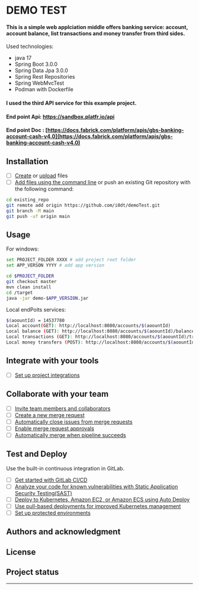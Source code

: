 # DEMO TEST
#### This is a simple web applciation middle offers banking service: account, account balance, list transactions and money transfer from third sides. 

Used technologies:
  - java 17
  - Spring Boot 3.0.0 
  - Spring Data Jpa 3.0.0
  - Spring Rest Repositories
  - Spring WebMvcTest
  - Podman with Dockerfile
 
#### I used the third API service for this example project.

#### End point Api: https://sandbox.platfr.io/api

#### End point Doc : [https://docs.fabrick.com/platform/apis/gbs-banking-account-cash-v4.0](https://docs.fabrick.com/platform/apis/gbs-banking-account-cash-v4.0)

## Installation

- [ ] [Create](https://docs.gitlab.com/ee/user/project/repository/web_editor.html#create-a-file) or [upload](https://docs.gitlab.com/ee/user/project/repository/web_editor.html#upload-a-file) files
- [ ] [Add files using the command line](https://docs.gitlab.com/ee/gitlab-basics/add-file.html#add-a-file-using-the-command-line) or push an existing Git repository with the following command:

```bash
cd existing_repo
git remote add origin https://github.com/i0dt/demoTest.git
git branch -M main
git push -uf origin main
```

## Usage

For windows:
```bash
set PROJECT_FOLDER XXXX # add project root folder
set APP_VERSON YYYY # add app version

cd $PROJECT_FOLDER 
git checkout master
mvn clean install 
cd /target
java -jar demo-$APP_VERSION.jar
```
Local endPoits services:
```bash
$(aoountId) = 14537780
Local account(GET): http://localhost:8080/accounts/$(aoountId)
Local balance (GET): http://localhost:8080/accounts/$(aoountId)/balance
Local transactions (GET): http://localhost:8080/accounts/$(aoountId)/transactions?fromAccountingDate=2022-04-01&toAccountingDate=2022-05-01
Local money transfers (POST): http://localhost:8080/accounts/$(aoountId)/payments/money-transfers
```

## Integrate with your tools

- [ ] [Set up project integrations](https://github.com/i0dt/demoTest.git-/settings/integrations)

## Collaborate with your team

- [ ] [Invite team members and collaborators](https://docs.gitlab.com/ee/user/project/members/)
- [ ] [Create a new merge request](https://docs.gitlab.com/ee/user/project/merge_requests/creating_merge_requests.html)
- [ ] [Automatically close issues from merge requests](https://docs.gitlab.com/ee/user/project/issues/managing_issues.html#closing-issues-automatically)
- [ ] [Enable merge request approvals](https://docs.gitlab.com/ee/user/project/merge_requests/approvals/)
- [ ] [Automatically merge when pipeline succeeds](https://docs.gitlab.com/ee/user/project/merge_requests/merge_when_pipeline_succeeds.html)

## Test and Deploy

Use the built-in continuous integration in GitLab.

- [ ] [Get started with GitLab CI/CD](https://docs.gitlab.com/ee/ci/quick_start/index.html)
- [ ] [Analyze your code for known vulnerabilities with Static Application Security Testing(SAST)](https://docs.gitlab.com/ee/user/application_security/sast/)
- [ ] [Deploy to Kubernetes, Amazon EC2, or Amazon ECS using Auto Deploy](https://docs.gitlab.com/ee/topics/autodevops/requirements.html)
- [ ] [Use pull-based deployments for improved Kubernetes management](https://docs.gitlab.com/ee/user/clusters/agent/)
- [ ] [Set up protected environments](https://docs.gitlab.com/ee/ci/environments/protected_environments.html)

## Authors and acknowledgment
## License
## Project status

***